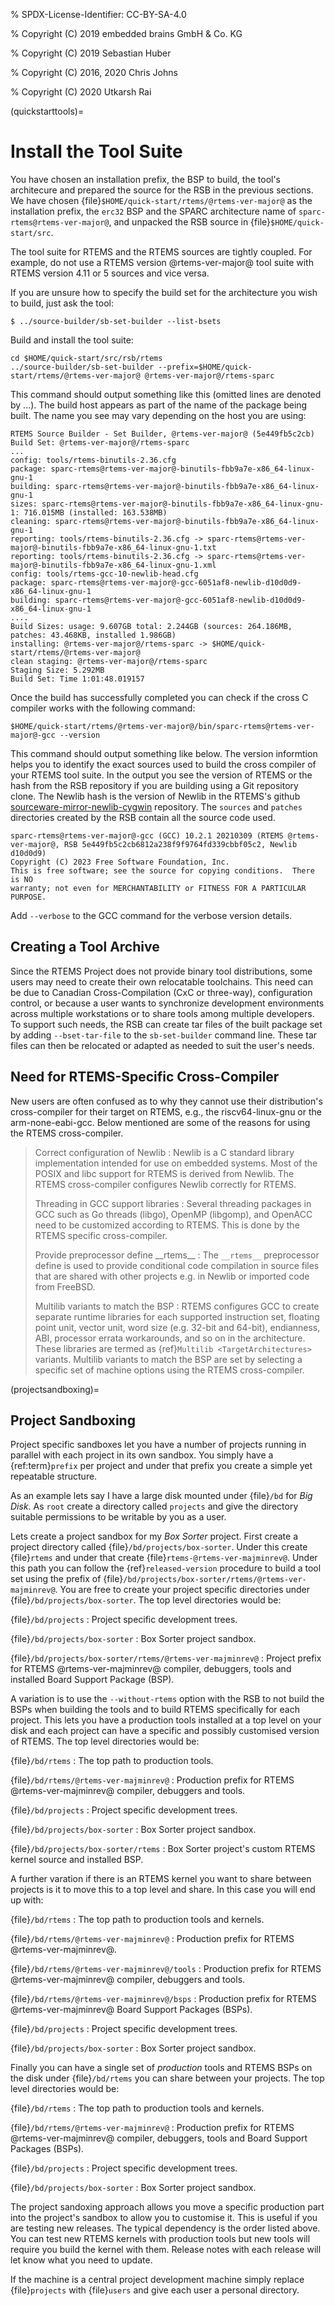 % SPDX-License-Identifier: CC-BY-SA-4.0

% Copyright (C) 2019 embedded brains GmbH & Co. KG

% Copyright (C) 2019 Sebastian Huber

% Copyright (C) 2016, 2020 Chris Johns

% Copyright (C) 2020 Utkarsh Rai

(quickstarttools)=

# Install the Tool Suite

You have chosen an installation prefix, the BSP to build, the tool's
architecure and prepared the source for the RSB in the previous sections. We
have chosen {file}`$HOME/quick-start/rtems/@rtems-ver-major@` as the installation prefix, the
`erc32` BSP and the SPARC architecture name of `sparc-rtems@rtems-ver-major@`, and unpacked
the RSB source in {file}`$HOME/quick-start/src`.

The tool suite for RTEMS and the RTEMS sources are tightly coupled. For
example, do not use a RTEMS version @rtems-ver-major@ tool suite with RTEMS version 4.11 or 5
sources and vice versa.

If you are unsure how to specify the build set for the architecture you wish to
build, just ask the tool:

```none
$ ../source-builder/sb-set-builder --list-bsets
```

Build and install the tool suite:

```none
cd $HOME/quick-start/src/rsb/rtems
../source-builder/sb-set-builder --prefix=$HOME/quick-start/rtems/@rtems-ver-major@ @rtems-ver-major@/rtems-sparc
```

This command should output something like this (omitted lines are denoted by
...). The build host appears as part of the name of the package being
built. The name you see may vary depending on the host you are using:

```none
RTEMS Source Builder - Set Builder, @rtems-ver-major@ (5e449fb5c2cb)
Build Set: @rtems-ver-major@/rtems-sparc
...
config: tools/rtems-binutils-2.36.cfg
package: sparc-rtems@rtems-ver-major@-binutils-fbb9a7e-x86_64-linux-gnu-1
building: sparc-rtems@rtems-ver-major@-binutils-fbb9a7e-x86_64-linux-gnu-1
sizes: sparc-rtems@rtems-ver-major@-binutils-fbb9a7e-x86_64-linux-gnu-1: 716.015MB (installed: 163.538MB)
cleaning: sparc-rtems@rtems-ver-major@-binutils-fbb9a7e-x86_64-linux-gnu-1
reporting: tools/rtems-binutils-2.36.cfg -> sparc-rtems@rtems-ver-major@-binutils-fbb9a7e-x86_64-linux-gnu-1.txt
reporting: tools/rtems-binutils-2.36.cfg -> sparc-rtems@rtems-ver-major@-binutils-fbb9a7e-x86_64-linux-gnu-1.xml
config: tools/rtems-gcc-10-newlib-head.cfg
package: sparc-rtems@rtems-ver-major@-gcc-6051af8-newlib-d10d0d9-x86_64-linux-gnu-1
building: sparc-rtems@rtems-ver-major@-gcc-6051af8-newlib-d10d0d9-x86_64-linux-gnu-1
....
Build Sizes: usage: 9.607GB total: 2.244GB (sources: 264.186MB, patches: 43.468KB, installed 1.986GB)
installing: @rtems-ver-major@/rtems-sparc -> $HOME/quick-start/rtems/@rtems-ver-major@
clean staging: @rtems-ver-major@/rtems-sparc
Staging Size: 5.292MB
Build Set: Time 1:01:48.019157
```

Once the build has successfully completed you can check if the cross C compiler
works with the following command:

```none
$HOME/quick-start/rtems/@rtems-ver-major@/bin/sparc-rtems@rtems-ver-major@-gcc --version
```

This command should output something like below. The version informtion helps
you to identify the exact sources used to build the cross compiler of your
RTEMS tool suite. In the output you see the version of RTEMS or the hash from
the RSB repository if you are building using a Git repository clone. The Newlib
hash is the version of Newlib in the RTEMS's github
[sourceware-mirror-newlib-cygwin](https://github.com/RTEMS/sourceware-mirror-newlib-cygwin) repository. The
`sources` and `patches` directories created by the RSB contain all the
source code used.

```none
sparc-rtems@rtems-ver-major@-gcc (GCC) 10.2.1 20210309 (RTEMS @rtems-ver-major@, RSB 5e449fb5c2cb6812a238f9f9764fd339cbbf05c2, Newlib d10d0d9)
Copyright (C) 2023 Free Software Foundation, Inc.
This is free software; see the source for copying conditions.  There is NO
warranty; not even for MERCHANTABILITY or FITNESS FOR A PARTICULAR PURPOSE.
```

Add `--verbose` to the GCC command for the verbose version details.

## Creating a Tool Archive

Since the RTEMS Project does not provide binary tool distributions, some users
may need to create their own relocatable toolchains. This need can be due to
Canadian Cross-Compilation (CxC or three-way), configuration control, or
because a user wants to synchronize development environments across multiple
workstations or to share tools among multiple developers. To support such
needs, the RSB can create tar files of the built package set by adding
`--bset-tar-file` to the `sb-set-builder` command line. These tar files can
then be relocated or adapted as needed to suit the user's needs.

## Need for RTEMS-Specific Cross-Compiler

New users are often confused as to why they cannot use their distribution's
cross-compiler for their target on RTEMS, e.g., the riscv64-linux-gnu or the
arm-none-eabi-gcc. Below mentioned are some of the reasons for using
the RTEMS cross-compiler.

> Correct configuration of Newlib
> : Newlib is a C standard library implementation intended for use on embedded
>   systems. Most of the POSIX and libc support for RTEMS is derived from
>   Newlib. The RTEMS cross-compiler configures Newlib correctly for RTEMS.
>
> Threading in GCC support libraries
> : Several threading packages in GCC such as Go threads (libgo), OpenMP
>   (libgomp), and OpenACC need to be customized according to RTEMS. This is
>   done by the RTEMS specific cross-compiler.
>
> Provide preprocessor define \_\_rtems\_\_
> : The `__rtems__` preprocessor define is used to provide conditional code
>   compilation in source files that are shared with other projects e.g. in
>   Newlib or imported code from FreeBSD.
>
> Multilib variants to match the BSP
> : RTEMS configures GCC to create separate runtime libraries for each
>   supported instruction set, floating point unit, vector unit, word size
>   (e.g. 32-bit and 64-bit), endianness, ABI, processor errata workarounds,
>   and so on in the architecture. These libraries are termed as {ref}`Multilib <TargetArchitectures>` variants. Multilib variants to match the BSP are set
>   by selecting a specific set of machine options using the RTEMS
>   cross-compiler.

(projectsandboxing)=

## Project Sandboxing

Project specific sandboxes let you have a number of projects running in
parallel with each project in its own sandbox. You simply have a
{ref:term}`prefix` per project and under that prefix you create a simple yet
repeatable structure.

As an example lets say I have a large disk mounted under {file}`/bd` for *Big
Disk*. As `root` create a directory called `projects` and give the
directory suitable permissions to be writable by you as a user.

Lets create a project sandbox for my *Box Sorter* project. First create a
project directory called {file}`/bd/projects/box-sorter`. Under this create
{file}`rtems` and under that create {file}`rtems-@rtems-ver-majminrev@`. Under
this path you can follow the {ref}`released-version` procedure to build a tool
set using the prefix of
{file}`/bd/projects/box-sorter/rtems/@rtems-ver-majminrev@`. You are free to
create your project specific directories under
{file}`/bd/projects/box-sorter`. The top level directories would be:

{file}`/bd/projects`
: Project specific development trees.

{file}`/bd/projects/box-sorter`
: Box Sorter project sandbox.

{file}`/bd/projects/box-sorter/rtems/@rtems-ver-majminrev@`
: Project prefix for RTEMS @rtems-ver-majminrev@ compiler, debuggers, tools and
  installed Board Support Package (BSP).

A variation is to use the `--without-rtems` option with the RSB to not build
the BSPs when building the tools and to build RTEMS specifically for each
project. This lets you have a production tools installed at a top level on your
disk and each project can have a specific and possibly customised version of
RTEMS. The top level directories would be:

{file}`/bd/rtems`
: The top path to production tools.

{file}`/bd/rtems/@rtems-ver-majminrev@`
: Production prefix for RTEMS @rtems-ver-majminrev@ compiler, debuggers and
  tools.

{file}`/bd/projects`
: Project specific development trees.

{file}`/bd/projects/box-sorter`
: Box Sorter project sandbox.

{file}`/bd/projects/box-sorter/rtems`
: Box Sorter project's custom RTEMS kernel source and installed BSP.

A further varation if there is an RTEMS kernel you want to share between
projects is it to move this to a top level and share. In this case you will end
up with:

{file}`/bd/rtems`
: The top path to production tools and kernels.

{file}`/bd/rtems/@rtems-ver-majminrev@`
: Production prefix for RTEMS @rtems-ver-majminrev@.

{file}`/bd/rtems/@rtems-ver-majminrev@/tools`
: Production prefix for RTEMS @rtems-ver-majminrev@ compiler, debuggers and
  tools.

{file}`/bd/rtems/@rtems-ver-majminrev@/bsps`
: Production prefix for RTEMS @rtems-ver-majminrev@ Board Support Packages
  (BSPs).

{file}`/bd/projects`
: Project specific development trees.

{file}`/bd/projects/box-sorter`
: Box Sorter project sandbox.

Finally you can have a single set of *production* tools and RTEMS BSPs on the
disk under {file}`/bd/rtems` you can share between your projects. The top level
directories would be:

{file}`/bd/rtems`
: The top path to production tools and kernels.

{file}`/bd/rtems/@rtems-ver-majminrev@`
: Production prefix for RTEMS @rtems-ver-majminrev@ compiler, debuggers, tools
  and Board Support Packages (BSPs).

{file}`/bd/projects`
: Project specific development trees.

{file}`/bd/projects/box-sorter`
: Box Sorter project sandbox.

The project sandoxing approach allows you move a specific production part into
the project's sandbox to allow you to customise it. This is useful if you are
testing new releases. The typical dependency is the order listed above. You can
test new RTEMS kernels with production tools but new tools will require you
build the kernel with them. Release notes with each release will let know
what you need to update.

If the machine is a central project development machine simply replace
{file}`projects` with {file}`users` and give each user a personal directory.
